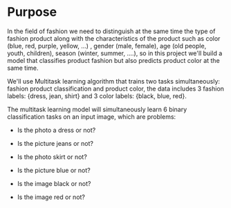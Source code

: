 # Purpose
In the field of fashion we need to distinguish at the same time the type of fashion product along with the characteristics of the product such as color (blue, red, purple, yellow, ...) , gender (male, female), age (old people, youth, children), season (winter, summer, ....), so in this project we'll build a model that classifies product fashion but also predicts product color at the same time.

We'll use Multitask learning algorithm that trains two tasks simultaneously: fashion product classification and product color, the data includes 3 fashion labels: {dress, jean, shirt} and 3 color labels: {black, blue, red}.

The multitask learning model will simultaneously learn 6 binary classification tasks on an input image, which are problems:

- Is the photo a dress or not?

- Is the picture jeans or not?

- Is the photo skirt or not?

- Is the picture blue or not?

- Is the image black or not?

- Is the image red or not?
